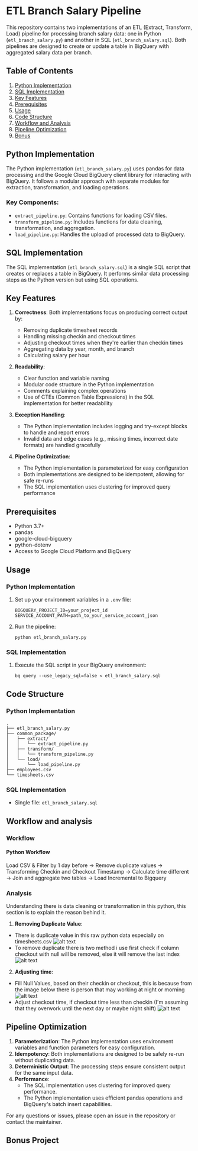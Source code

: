 # ETL Branch Salary Pipeline

This repository contains two implementations of an ETL (Extract, Transform, Load) pipeline for processing branch salary data: one in Python (`etl_branch_salary.py`) and another in SQL (`etl_branch_salary.sql`). Both pipelines are designed to create or update a table in BigQuery with aggregated salary data per branch.

## Table of Contents

1. [Python Implementation](#python-implementation)
2. [SQL Implementation](#sql-implementation)
3. [Key Features](#key-features)
4. [Prerequisites](#prerequisites)
5. [Usage](#usage)
6. [Code Structure](#code-structure)
7. [Workflow and Analysis](#workflow-analysis)
8. [Pipeline Optimization](#pipeline-optimization)
8. [Bonus](#bonus)

## Python Implementation

The Python implementation (`etl_branch_salary.py`) uses pandas for data processing and the Google Cloud BigQuery client library for interacting with BigQuery. It follows a modular approach with separate modules for extraction, transformation, and loading operations.

### Key Components:

- `extract_pipeline.py`: Contains functions for loading CSV files.
- `transform_pipeline.py`: Includes functions for data cleaning, transformation, and aggregation.
- `load_pipeline.py`: Handles the upload of processed data to BigQuery.

## SQL Implementation

The SQL implementation (`etl_branch_salary.sql`) is a single SQL script that creates or replaces a table in BigQuery. It performs similar data processing steps as the Python version but using SQL operations.

## Key Features

1. **Correctness**: Both implementations focus on producing correct output by:
   - Removing duplicate timesheet records
   - Handling missing checkin and checkout times
   - Adjusting checkout times when they're earlier than checkin times
   - Aggregating data by year, month, and branch
   - Calculating salary per hour

2. **Readability**:
   - Clear function and variable naming
   - Modular code structure in the Python implementation
   - Comments explaining complex operations
   - Use of CTEs (Common Table Expressions) in the SQL implementation for better readability

3. **Exception Handling**:
   - The Python implementation includes logging and try-except blocks to handle and report errors
   - Invalid data and edge cases (e.g., missing times, incorrect date formats) are handled gracefully

4. **Pipeline Optimization**:
   - The Python implementation is parameterized for easy configuration
   - Both implementations are designed to be idempotent, allowing for safe re-runs
   - The SQL implementation uses clustering for improved query performance



## Prerequisites

- Python 3.7+
- pandas
- google-cloud-bigquery
- python-dotenv
- Access to Google Cloud Platform and BigQuery

## Usage

### Python Implementation

1. Set up your environment variables in a `.env` file:
   ```
   BIGQUERY_PROJECT_ID=your_project_id
   SERVICE_ACCOUNT_PATH=path_to_your_service_account_json
   ```

2. Run the pipeline:
   ```
   python etl_branch_salary.py
   ```

### SQL Implementation

1. Execute the SQL script in your BigQuery environment:
   ```
   bq query --use_legacy_sql=false < etl_branch_salary.sql
   ```

## Code Structure

### Python Implementation

```
.
├── etl_branch_salary.py
├── common_package/
│   ├── extract/
│   │   └── extract_pipeline.py
│   ├── transform/
│   │   └── transform_pipeline.py
│   └── load/
│       └── load_pipeline.py
├── employees.csv
└── timesheets.csv
```

### SQL Implementation

- Single file: `etl_branch_salary.sql`

## Workflow and analysis

### Workflow

#### Python Workflow
Load CSV & Filter by 1 day before &rarr; Remove duplicate values &rarr; Transforming Checkin and Checkout Timestamp
&rarr; Calculate time different &rarr; Join and aggregate two tables &rarr; Load Incremental to Bigquery


### Analysis

Understanding there is data cleaning or transformation in this python, this section is to explain the reason behind it.

1. **Removing Duplicate Value**:
 - There is duplicate value in this raw python data especially on timesheets.csv
    ![alt text](img/image.png)
 - To remove duplicate there is two method i use first check if column checkout with null will be removed, else it will remove the last index
    ![alt text](img/image2.png)
2. **Adjusting time**:
 - Fill Null Values, based on their checkin or checkout, this is because from the image below there is person that may working at night or morning
    ![alt text](img/image3.png)
 - Adjust checkout time, if checkout time less than checkin (I'm assuming that they overwork until the next day or maybe night shift)
    ![alt text](img/image4.png)


## Pipeline Optimization

1. **Parameterization**: The Python implementation uses environment variables and function parameters for easy configuration.
2. **Idempotency**: Both implementations are designed to be safely re-run without duplicating data.
3. **Deterministic Output**: The processing steps ensure consistent output for the same input data.
4. **Performance**: 
   - The SQL implementation uses clustering for improved query performance.
   - The Python implementation uses efficient pandas operations and BigQuery's batch insert capabilities.

For any questions or issues, please open an issue in the repository or contact the maintainer.


## Bonus Project